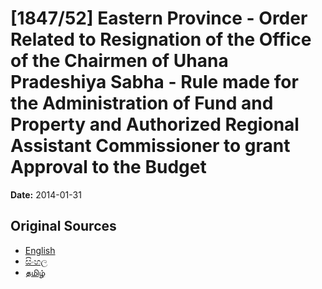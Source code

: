 # [1847/52] Eastern Province - Order Related to Resignation of the Office of the Chairmen of Uhana Pradeshiya Sabha - Rule made for the Administration of Fund and Property and Authorized Regional Assistant Commissioner to grant Approval to the Budget

**Date:** 2014-01-31

## Original Sources

- [English](https://documents.gov.lk/view/extra-gazettes/2014/1/1847-52_E.pdf)
- [සිංහල](https://documents.gov.lk/view/extra-gazettes/2014/1/1847-52_S.pdf)
- [தமிழ்](https://documents.gov.lk/view/extra-gazettes/2014/1/1847-52_T.pdf)
